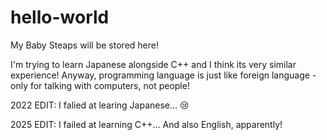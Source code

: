 # hello-world
My Baby Steaps will be stored here!

I'm trying to learn Japanese alongside C++ and I think its very similar experience!
Anyway, programming language is just like foreign language - only for talking with computers, not people!

2022 EDIT:
I falied at learing Japanese... :cry:

2025 EDIT:
I failed at learning C++... And also English, apparently!
